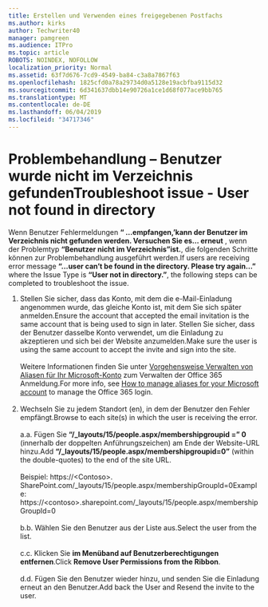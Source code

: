 ```yaml
---
title: Erstellen und Verwenden eines freigegebenen Postfachs
ms.author: kirks
author: Techwriter40
manager: pamgreen
ms.audience: ITPro
ms.topic: article
ROBOTS: NOINDEX, NOFOLLOW
localization_priority: Normal
ms.assetid: 63f7d676-7cd9-4549-ba84-c3a8a7867f63
ms.openlocfilehash: 1825cfd0a78a29734d0a5128e19acbfba9115d32
ms.sourcegitcommit: 6d341637dbb14e90726a1ce1d68f077ace9bb765
ms.translationtype: MT
ms.contentlocale: de-DE
ms.lasthandoff: 06/04/2019
ms.locfileid: "34717346"
---
```

# <a name="troubleshoot-issue---user-not-found-in-directory"></a><span data-ttu-id="2cfc1-102">Problembehandlung – Benutzer wurde nicht im Verzeichnis gefunden</span><span class="sxs-lookup"><span data-stu-id="2cfc1-102">Troubleshoot issue - User not found in directory</span></span>

<p><span data-ttu-id="2cfc1-103">Wenn Benutzer Fehlermeldungen <strong> &ldquo; &hellip;empfangen,&rsquo;kann der Benutzer im Verzeichnis nicht gefunden werden. Versuchen Sie es&hellip; erneut</strong> , wenn der Problemtyp <strong> &ldquo;Benutzer nicht im Verzeichnis&rdquo;ist.</strong>, die folgenden Schritte können zur Problembehandlung ausgeführt werden.</span><span class="sxs-lookup"><span data-stu-id="2cfc1-103">If users are receiving error message <strong>&ldquo;&hellip;user can&rsquo;t be found in the directory. Please try again&hellip;&rdquo;</strong> where the Issue Type is <strong>&ldquo;User not in directory.&rdquo;</strong>, the following steps can be completed to troubleshoot the issue.</span></span></p> <ol> <li><span data-ttu-id="2cfc1-104">Stellen Sie sicher, dass das Konto, mit dem die e-Mail-Einladung angenommen wurde, das gleiche Konto ist, mit dem Sie sich später anmelden.</span><span class="sxs-lookup"><span data-stu-id="2cfc1-104">Ensure the account that accepted the email invitation is the same account that is being used to sign in later.</span></span> <span data-ttu-id="2cfc1-105">Stellen Sie sicher, dass der Benutzer dasselbe Konto verwendet, um die Einladung zu akzeptieren und sich bei der Website anzumelden.</span><span class="sxs-lookup"><span data-stu-id="2cfc1-105">Make sure the user is using the same account to accept the invite and sign into the site.</span></span> <br /><br /><span data-ttu-id="2cfc1-106">Weitere Informationen finden Sie unter <a href="https://support.microsoft.com/en-us/help/12407/microsoft-account-how-to-manage-aliases">Vorgehensweise Verwalten von Aliasen für Ihr Microsoft-Konto</a> zum Verwalten der Office 365 Anmeldung.</span><span class="sxs-lookup"><span data-stu-id="2cfc1-106">For more info, see <a href="https://support.microsoft.com/en-us/help/12407/microsoft-account-how-to-manage-aliases">How to manage aliases for your Microsoft account</a> to manage the Office 365 login.</span></span> <br /><br /></li> <li><span data-ttu-id="2cfc1-107">Wechseln Sie zu jedem Standort (en), in dem der Benutzer den Fehler empfängt.</span><span class="sxs-lookup"><span data-stu-id="2cfc1-107">Browse to each site(s) in which the user is receiving the error.</span></span> <br /><br /><span data-ttu-id="2cfc1-108">a.</span><span class="sxs-lookup"><span data-stu-id="2cfc1-108">a.</span></span> <span data-ttu-id="2cfc1-109">Fügen Sie <strong> &ldquo;/_layouts/15/people.aspx/membershipgroupid =&rdquo; 0</strong> (innerhalb der doppelten Anführungszeichen) am Ende der Website-URL hinzu.</span><span class="sxs-lookup"><span data-stu-id="2cfc1-109">Add <strong>&ldquo;/_layouts/15/people.aspx/membershipgroupid=0&rdquo;</strong> (within the double-quotes) to the end of the site URL.</span></span> <br /><br /><span data-ttu-id="2cfc1-110">Beispiel: https://&lt;Contoso&gt;. SharePoint.com/_layouts/15/people.aspx/membershipGroupId=0</span><span class="sxs-lookup"><span data-stu-id="2cfc1-110">Example: https://&lt;contoso&gt;.sharepoint.com/_layouts/15/people.aspx/membershipGroupId=0</span></span> <br /><br /><span data-ttu-id="2cfc1-111">b.</span><span class="sxs-lookup"><span data-stu-id="2cfc1-111">b.</span></span> <span data-ttu-id="2cfc1-112">Wählen Sie den Benutzer aus der Liste aus.</span><span class="sxs-lookup"><span data-stu-id="2cfc1-112">Select the user from the list.</span></span> <br /><br /><span data-ttu-id="2cfc1-113">c.</span><span class="sxs-lookup"><span data-stu-id="2cfc1-113">c.</span></span> <span data-ttu-id="2cfc1-114">Klicken Sie <strong>im Menüband auf Benutzerberechtigungen entfernen</strong>.</span><span class="sxs-lookup"><span data-stu-id="2cfc1-114">Click <strong>Remove User Permissions from the Ribbon</strong>.</span></span> <br /><br /><span data-ttu-id="2cfc1-115">d.</span><span class="sxs-lookup"><span data-stu-id="2cfc1-115">d.</span></span> <span data-ttu-id="2cfc1-116">Fügen Sie den Benutzer wieder hinzu, und senden Sie die Einladung erneut an den Benutzer.</span><span class="sxs-lookup"><span data-stu-id="2cfc1-116">Add back the User and Resend the invite to the user.</span></span></li> </ol>

